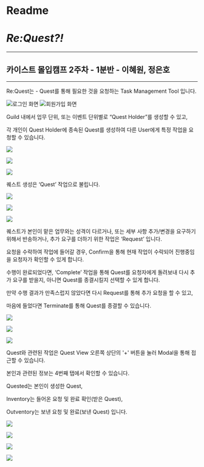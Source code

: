# Readme

# ***Re:Quest?!***

---

## 카이스트 몰입캠프 2주차 - 1분반 - 이혜원, 정은호

---

Re:Quest는 - Quest를 통해 필요한 것을 요청하는 Task Management Tool 입니다.

![로그인 화면](https://github.com/Re-Quest/Frontend/blob/main/readmeImgs/signin.PNG) ![회원가입 화면](https://github.com/Re-Quest/Frontend/blob/main/readmeImgs/signup.png)

Guild 내에서 업무 단위, 또는 이벤트 단위별로 “Quest Holder”를 생성할 수 있고,

각 개인이 Quest Holder에 종속된 Quest를 생성하여 다른 User에게 특정 작업을 요청할 수 있습니다.

![](https://github.com/Re-Quest/Frontend/blob/main/readmeImgs/tab2_default.png)

![](https://github.com/Re-Quest/Frontend/blob/main/readmeImgs/tab2_select.png)

![](https://github.com/Re-Quest/Frontend/blob/main/readmeImgs/tab2_newQH.png)

퀘스트 생성은 ‘Quest’ 작업으로 불립니다.

![](https://github.com/Re-Quest/Frontend/blob/main/readmeImgs/tab2_newQ.png)

![](https://github.com/Re-Quest/Frontend/blob/main/readmeImgs/tab2_date.png)

![](https://github.com/Re-Quest/Frontend/blob/main/readmeImgs/tab2_time.png)

퀘스트가 본인이 맡은 업무와는 성격이 다르거나, 또는 세부 사항 추가/변경을 요구하기 위해서 반송하거나, 추가 요구를 더하기 위한 작업은 ‘Request’ 입니다.

요청을 수락하여 작업에 들어갈 경우, Confirm을 통해 현재 작업이 수락되어 진행중임을 요청자가 확인할 수 있게 합니다.

수행이 완료되었다면, ‘Complete’ 작업을 통해 Quest를 요청자에게 돌려보내 다시 추가 요구를 받을지, 아니면 Quest를 종결시킬지 선택할 수 있게 합니다.

만약 수행 결과가 만족스럽지 않았다면 다시 Request를 통해 추가 요청을 할 수 있고,

마음에 들었다면 Terminate를 통해 Quest를 종결할 수 있습니다.

![](https://github.com/Re-Quest/Frontend/blob/main/readmeImgs/modal_default.png)

![](https://github.com/Re-Quest/Frontend/blob/main/readmeImgs/modal_confirm.png)

![](https://github.com/Re-Quest/Frontend/blob/main/readmeImgs/modal_complete.png)

Quest와 관련된 작업은 Quest View 오른쪽 상단의 '+' 버튼을 눌러 Modal을 통해 접근할 수 있습니다.

본인과 관련된 정보는 4번째 탭에서 확인할 수 있습니다.

Quested는 본인이 생성한 Quest,

Inventory는 들어온 요청 및 완료 확인(받은 Quest),

Outventory는 보낸 요청 및 완료(보낸 Quest) 입니다.

![](https://github.com/Re-Quest/Frontend/blob/main/readmeImgs/tab4_quested.png)

![](https://github.com/Re-Quest/Frontend/blob/main/readmeImgs/tab4_in.png)

![](https://github.com/Re-Quest/Frontend/blob/main/readmeImgs/tab4_out.png)

![](https://github.com/Re-Quest/Frontend/blob/main/readmeImgs/tab4_no.png)

